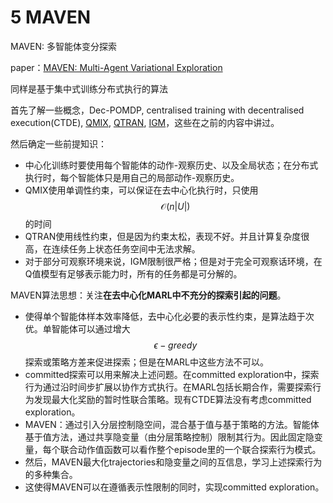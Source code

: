 # 5 MAVEN

MAVEN: 多智能体变分探索

paper：[MAVEN: Multi-Agent Variational Exploration](https://arxiv.org/pdf/1910.07483v1.pdf)


同样是基于集中式训练分布式执行的算法

首先了解一些概念，Dec-POMDP, centralised training with decentralised execution(CTDE), [QMIX](./QMIX.md), [QTRAN](./QTRAN.md), [IGM](./QTRAN.md)，这些在之前的内容中讲过。

然后确定一些前提知识：
- 中心化训练时要使用每个智能体的动作-观察历史、以及全局状态；在分布式执行时，每个智能体只是用自己的局部动作-观察历史。
- QMIX使用单调性约束，可以保证在去中心化执行时，只使用$$\mathcal{O}(n|U|)$$的时间
- QTRAN使用线性约束，但是因为约束太松，表现不好。并且计算复杂度很高，在连续任务上状态任务空间中无法求解。
- 对于部分可观察环境来说，IGM限制很严格；但是对于完全可观察话环境，在Q值模型有足够表示能力时，所有的任务都是可分解的。


MAVEN算法思想：关注**在去中心化MARL中不充分的探索引起的问题**。
- 使得单个智能体样本效率降低，去中心化必要的表示性约束，是算法趋于次优。单智能体可以通过增大$$\epsilon-greedy$$探索或策略方差来促进探索；但是在MARL中这些方法不可以。
- committed探索可以用来解决上述问题。在committed exploration中，探索行为通过沿时间步扩展以协作方式执行。在MARL包括长期合作，需要探索行为发现最大化奖励的暂时性联合策略。现有CTDE算法没有考虑committed exploration。
- MAVEN：通过引入分层控制隐空间，混合基于值与基于策略的方法。智能体基于值方法，通过共享隐变量（由分层策略控制）限制其行为。因此固定隐变量，每个联合动作值函数可以看作整个episode里的一个联合探索行为模式。
- 然后，MAVEN最大化trajectories和隐变量之间的互信息，学习上述探索行为的多种集合。
- 这使得MAVEN可以在遵循表示性限制的同时，实现committed exploration。